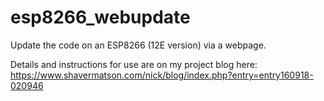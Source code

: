 # esp8266_webupdate
Update the code on an ESP8266 (12E version) via a webpage.

Details and instructions for use are on my project blog here:
https://www.shavermatson.com/nick/blog/index.php?entry=entry160918-020946

